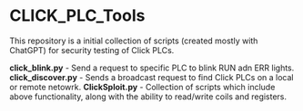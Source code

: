 # CLICK_PLC_Tools
This repository is a initial collection of scripts (created mostly with ChatGPT) for security testing of Click PLCs.

**click_blink.py** - Send a request to specific PLC to blink RUN adn ERR lights.
**click_discover.py** - Sends a broadcast request to find Click PLCs on a local or remote netowrk.
**ClickSploit.py** - Collection of scripts which include above functionality, along with the ability to read/write coils and registers.
